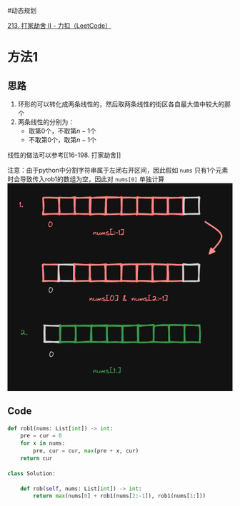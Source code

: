 #动态规划 

[213. 打家劫舍 II - 力扣（LeetCode）](https://leetcode.cn/problems/house-robber-ii/?envType=daily-question&envId=2023-09-15)
# 方法1
## 思路
1. 环形的可以转化成两条线性的，然后取两条线性的街区各自最大值中较大的那个
2. 两条线性的分别为：
	- 取第$0$个，不取第$n-1$个
	- 不取第$0$个，取第$n-1$个

线性的做法可以参考[[16-198. 打家劫舍]]

注意：由于python中分割字符串属于左闭右开区间，因此假如 `nums` 只有1个元素时会导致传入rob1的数组为空，因此对 `nums[0]` 单独计算
![image.png](https://raw.githubusercontent.com/oLd-Y/PicGoPictures/main/img/20230923174711.png)
## Code
```python
def rob1(nums: List[int]) -> int:
    pre = cur = 0
    for x in nums:
        pre, cur = cur, max(pre + x, cur)
    return cur

class Solution:

    def rob(self, nums: List[int]) -> int:
        return max(nums[0] + rob1(nums[2:-1]), rob1(nums[1:]))
```
